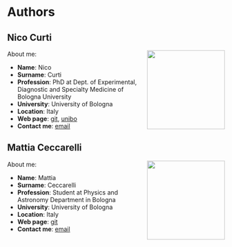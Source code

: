 # Authors

## Nico Curti

<img align="right" width="180" height="183" src="https://avatars0.githubusercontent.com/u/24650975?s=400&v=4"> About me:
- **Name**: Nico
- **Surname**: Curti
- **Profession**: PhD at Dept. of Experimental, Diagnostic and Specialty Medicine of Bologna University
- **University**: University of Bologna
- **Location**: Italy
- **Web page**: [git](https://github.com/Nico-Curti), [unibo](https://www.unibo.it/sitoweb/nico.curti2)
- **Contact me**: [email](mailto:nico.curti2@unibo.it)

## Mattia Ceccarelli

<img align="right" width="180" height="183" src="https://avatars0.githubusercontent.com/u/41483077?s=400&v=4"> About me:
- **Name**: Mattia
- **Surname**: Ceccarelli
- **Profession**: Student at Physics and Astronomy Department in Bologna
- **University**: University of Bologna
- **Location**: Italy
- **Web page**: [git](https://github.com/Mat092)
- **Contact me**: [email](mailto:mattia.ceccarelli3@studio.unibo.it)
